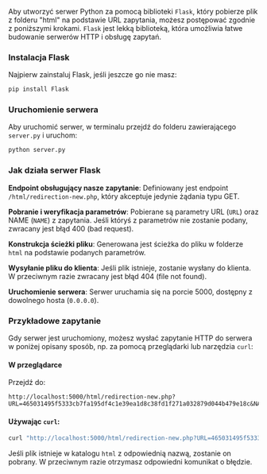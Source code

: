Aby utworzyć serwer Python za pomocą biblioteki `Flask`, który pobierze plik z folderu "html" na podstawie URL zapytania, możesz postępować zgodnie z poniższymi krokami. `Flask` jest lekką biblioteką, która umożliwia łatwe budowanie serwerów HTTP i obsługę zapytań.

### Instalacja Flask
Najpierw zainstaluj Flask, jeśli jeszcze go nie masz:

```sh
pip install Flask
```

### Uruchomienie serwera

Aby uruchomić serwer, w terminalu przejdź do folderu zawierającego `server.py` i uruchom:

```sh
python server.py
```


### Jak działa serwer Flask

**Endpoint obsługujący nasze zapytanie**:
Definiowany jest endpoint `/html/redirection-new.php`, który akceptuje jedynie żądania typu GET.

**Pobranie i weryfikacja parametrów**:
Pobierane są parametry URL (`URL`) oraz NAME (`NAME`) z zapytania. Jeśli któryś z parametrów nie zostanie podany, zwracany jest błąd 400 (bad request).

**Konstrukcja ścieżki pliku**:
Generowana jest ścieżka do pliku w folderze `html` na podstawie podanych parametrów.

**Wysyłanie pliku do klienta**:
Jeśli plik istnieje, zostanie wysłany do klienta. W przeciwnym razie zwracany jest błąd 404 (file not found).

**Uruchomienie serwera**:
Serwer uruchamia się na porcie 5000, dostępny z dowolnego hosta (`0.0.0.0`).


### Przykładowe zapytanie

Gdy serwer jest uruchomiony, możesz wysłać zapytanie HTTP do serwera w poniżej opisany sposób, np. za pomocą przeglądarki lub narzędzia `curl`:

#### W przeglądarce
Przejdź do:

```
http://localhost:5000/html/redirection-new.php?URL=465031495f5333cb7fa195df4c1e39ea1d8c38fd1f271a032879d044b479e18c&NAME=Zinc15Database.html
```

#### Używając `curl`:

```sh
curl "http://localhost:5000/html/redirection-new.php?URL=465031495f5333cb7fa195df4c1e39ea1d8c38fd1f271a032879d044b479e18c&NAME=Zinc15Database.html"
```

Jeśli plik istnieje w katalogu `html` z odpowiednią nazwą, zostanie on pobrany. W przeciwnym razie otrzymasz odpowiedni komunikat o błędzie.